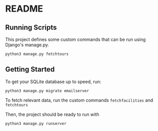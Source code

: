 # README
## Running Scripts
This project defines some custom commands that can be run using Django's manage.py.
```
python3 manage.py fetchtours
```

## Getting Started
To get your SQLite database up to speed, run:
```
python3 manage.py migrate emailserver
```

To fetch relevant data, run the custom commands `fetchfacilities` and `fetchtours`

Then, the project should be ready to run with
```
python3 manage.py runserver
```